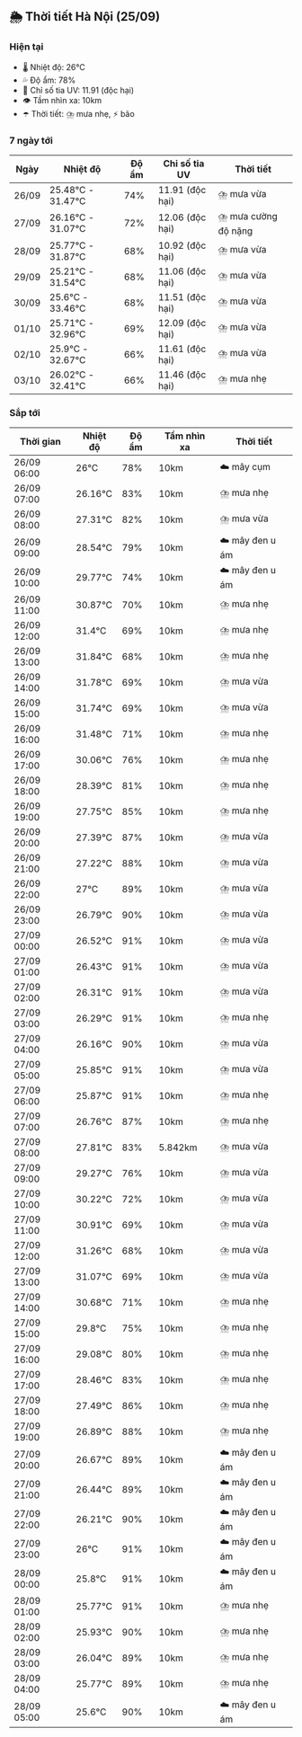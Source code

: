 ## 🌦️ Thời tiết Hà Nội (25/09)

### Hiện tại

- 🌡️ Nhiệt độ: 26℃
- 💦 Độ ẩm: 78%
- 🌟 Chỉ số tia UV: 11.91 (độc hại)
- 👁️ Tầm nhìn xa: 10km
- ☂️ Thời tiết: ⛈️ mưa nhẹ, ⚡ bão

### 7 ngày tới

| Ngày | Nhiệt độ | Độ ẩm | Chỉ số tia UV | Thời tiết |
| --- | --- | --- | --- | --- |
| 26/09 | 25.48℃ - 31.47℃ | 74% | 11.91 (độc hại) | ⛈️ mưa vừa |
| 27/09 | 26.16℃ - 31.07℃ | 72% | 12.06 (độc hại) | ⛈️ mưa cường độ nặng |
| 28/09 | 25.77℃ - 31.87℃ | 68% | 10.92 (độc hại) | ⛈️ mưa vừa |
| 29/09 | 25.21℃ - 31.54℃ | 68% | 11.06 (độc hại) | ⛈️ mưa vừa |
| 30/09 | 25.6℃ - 33.46℃ | 68% | 11.51 (độc hại) | ⛈️ mưa vừa |
| 01/10 | 25.71℃ - 32.96℃ | 69% | 12.09 (độc hại) | ⛈️ mưa vừa |
| 02/10 | 25.9℃ - 32.67℃ | 66% | 11.61 (độc hại) | ⛈️ mưa vừa |
| 03/10 | 26.02℃ - 32.41℃ | 66% | 11.46 (độc hại) | ⛈️ mưa nhẹ |

### Sắp tới

| Thời gian | Nhiệt độ | Độ ẩm | Tầm nhìn xa | Thời tiết |
| --- | --- | --- | --- | --- |
| 26/09 06:00 | 26℃ | 78% | 10km | ☁️ mây cụm |
| 26/09 07:00 | 26.16℃ | 83% | 10km | ⛈️ mưa nhẹ |
| 26/09 08:00 | 27.31℃ | 82% | 10km | ⛈️ mưa vừa |
| 26/09 09:00 | 28.54℃ | 79% | 10km | ☁️ mây đen u ám |
| 26/09 10:00 | 29.77℃ | 74% | 10km | ☁️ mây đen u ám |
| 26/09 11:00 | 30.87℃ | 70% | 10km | ⛈️ mưa nhẹ |
| 26/09 12:00 | 31.4℃ | 69% | 10km | ⛈️ mưa nhẹ |
| 26/09 13:00 | 31.84℃ | 68% | 10km | ⛈️ mưa nhẹ |
| 26/09 14:00 | 31.78℃ | 69% | 10km | ⛈️ mưa vừa |
| 26/09 15:00 | 31.74℃ | 69% | 10km | ⛈️ mưa vừa |
| 26/09 16:00 | 31.48℃ | 71% | 10km | ⛈️ mưa nhẹ |
| 26/09 17:00 | 30.06℃ | 76% | 10km | ⛈️ mưa nhẹ |
| 26/09 18:00 | 28.39℃ | 81% | 10km | ⛈️ mưa nhẹ |
| 26/09 19:00 | 27.75℃ | 85% | 10km | ⛈️ mưa nhẹ |
| 26/09 20:00 | 27.39℃ | 87% | 10km | ⛈️ mưa vừa |
| 26/09 21:00 | 27.22℃ | 88% | 10km | ⛈️ mưa vừa |
| 26/09 22:00 | 27℃ | 89% | 10km | ⛈️ mưa vừa |
| 26/09 23:00 | 26.79℃ | 90% | 10km | ⛈️ mưa vừa |
| 27/09 00:00 | 26.52℃ | 91% | 10km | ⛈️ mưa vừa |
| 27/09 01:00 | 26.43℃ | 91% | 10km | ⛈️ mưa vừa |
| 27/09 02:00 | 26.31℃ | 91% | 10km | ⛈️ mưa vừa |
| 27/09 03:00 | 26.29℃ | 91% | 10km | ⛈️ mưa nhẹ |
| 27/09 04:00 | 26.16℃ | 90% | 10km | ⛈️ mưa vừa |
| 27/09 05:00 | 25.85℃ | 91% | 10km | ⛈️ mưa vừa |
| 27/09 06:00 | 25.87℃ | 91% | 10km | ⛈️ mưa nhẹ |
| 27/09 07:00 | 26.76℃ | 87% | 10km | ⛈️ mưa nhẹ |
| 27/09 08:00 | 27.81℃ | 83% | 5.842km | ⛈️ mưa vừa |
| 27/09 09:00 | 29.27℃ | 76% | 10km | ⛈️ mưa vừa |
| 27/09 10:00 | 30.22℃ | 72% | 10km | ⛈️ mưa vừa |
| 27/09 11:00 | 30.91℃ | 69% | 10km | ⛈️ mưa vừa |
| 27/09 12:00 | 31.26℃ | 68% | 10km | ⛈️ mưa vừa |
| 27/09 13:00 | 31.07℃ | 69% | 10km | ⛈️ mưa vừa |
| 27/09 14:00 | 30.68℃ | 71% | 10km | ⛈️ mưa nhẹ |
| 27/09 15:00 | 29.8℃ | 75% | 10km | ⛈️ mưa nhẹ |
| 27/09 16:00 | 29.08℃ | 80% | 10km | ⛈️ mưa nhẹ |
| 27/09 17:00 | 28.46℃ | 83% | 10km | ⛈️ mưa nhẹ |
| 27/09 18:00 | 27.49℃ | 86% | 10km | ⛈️ mưa nhẹ |
| 27/09 19:00 | 26.89℃ | 88% | 10km | ⛈️ mưa nhẹ |
| 27/09 20:00 | 26.67℃ | 89% | 10km | ☁️ mây đen u ám |
| 27/09 21:00 | 26.44℃ | 89% | 10km | ☁️ mây đen u ám |
| 27/09 22:00 | 26.21℃ | 90% | 10km | ☁️ mây đen u ám |
| 27/09 23:00 | 26℃ | 91% | 10km | ☁️ mây đen u ám |
| 28/09 00:00 | 25.8℃ | 91% | 10km | ☁️ mây đen u ám |
| 28/09 01:00 | 25.77℃ | 91% | 10km | ⛈️ mưa nhẹ |
| 28/09 02:00 | 25.93℃ | 90% | 10km | ⛈️ mưa nhẹ |
| 28/09 03:00 | 26.04℃ | 89% | 10km | ⛈️ mưa nhẹ |
| 28/09 04:00 | 25.77℃ | 89% | 10km | ⛈️ mưa nhẹ |
| 28/09 05:00 | 25.6℃ | 90% | 10km | ☁️ mây đen u ám |
